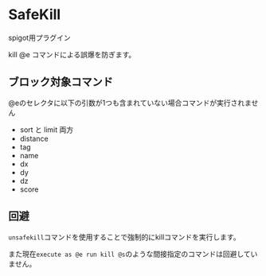 # SafeKill

spigot用プラグイン

kill @e コマンドによる誤爆を防ぎます。

## ブロック対象コマンド

@eのセレクタに以下の引数が1つも含まれていない場合コマンドが実行されません

- sort と limit 両方
- distance
- tag
- name
- dx
- dy
- dz
- score

## 回避

`unsafekill`コマンドを使用することで強制的にkillコマンドを実行します。

また現在`execute as @e run kill @s`のような間接指定のコマンドは回避していません。
